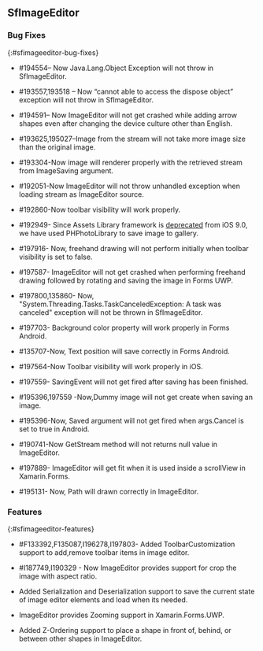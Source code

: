 ## SfImageEditor

### Bug Fixes
{:#sfimageeditor-bug-fixes} 

* \#194554– Now Java.Lang.Object Exception will not throw in SfImageEditor.

* \#193557,193518 – Now “cannot able to access the dispose object” exception will not throw in SfImageEditor.

* \#194591– Now ImageEditor will not get crashed while adding arrow shapes even after changing the device culture other than English.

* \#193625,195027–Image from the stream will not take more image size than the original image.

* \#193304-Now image will renderer properly with the retrieved stream from ImageSaving argument.

* \#192051-Now ImageEditor will not throw unhandled exception when loading stream as ImageEditor source.

* \#192860-Now toolbar visibility will work properly.

* \#192949- Since Assets Library framework is [deprecated]( https://developer.apple.com/documentation/assetslibrary) from iOS 9.0, we have used PHPhotoLibrary to save image to gallery.

* \#197916- Now, freehand drawing will not perform initially when toolbar visibility is set to false.

* \#197587- ImageEditor will not get crashed when performing freehand drawing followed by rotating and saving the image in Forms UWP.

* \#197800,135860- Now, "System.Threading.Tasks.TaskCanceledException: A task was canceled" exception will not be thrown in SfImageEditor.

* \#197703- Background color property will work properly in Forms Android.

* \#135707-Now, Text position will save correctly in Forms Android.

* \#197564-Now Toolbar visibility will work properly in iOS.

* \#197559- SavingEvent will not get fired after saving has been finished.

* \#195396,197559 -Now,Dummy image will not get create when saving an image.

* \#195396-Now, Saved argument will not get fired when args.Cancel is set to true in Android.

* \#190741-Now GetStream method will not returns null value in ImageEditor.

* \#197889- ImageEditor will get fit when it is used inside a scrollView in Xamarin.Forms.

* \#195131- Now, Path will drawn correctly in ImageEditor.



### Features

{:#sfimageeditor-features}
 
 * \#F133392,F135087,I196278,I197803- Added ToolbarCustomization support to add,remove toolbar items in image editor.

 * \#I187749,I190329 -  Now ImageEditor provides support for crop the image with aspect ratio.
 
 *  Added Serialization and Deserialization support to save the current state of image editor elements and load  when its needed.
 
 * ImageEditor provides Zooming support in Xamarin.Forms.UWP.

 * Added Z-Ordering support to place a shape in front of, behind, or between other shapes in ImageEditor. 

 

